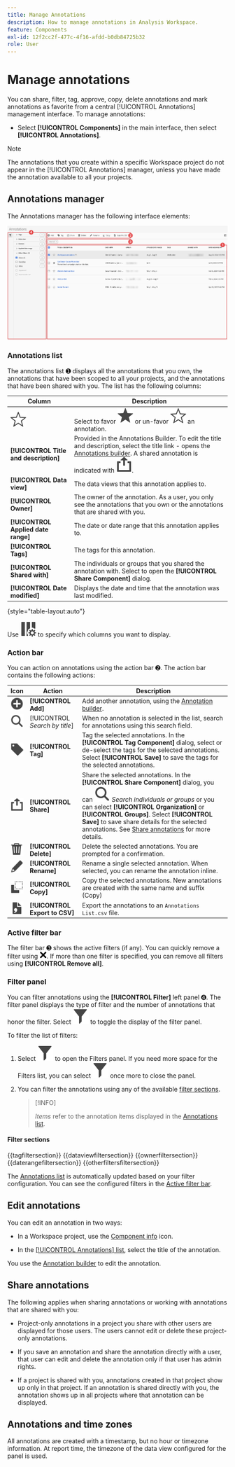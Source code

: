 ```yaml
---
title: Manage Annotations
description: How to manage annotations in Analysis Workspace.
feature: Components
exl-id: 12f2cc2f-477c-4f16-afdd-b0db84725b32
role: User
---
```

# Manage annotations

You can share, filter, tag, approve, copy, delete annotations and mark annotations as favorite from a central [!UICONTROL Annotations] management interface. To manage annotations:

* Select **[!UICONTROL Components]** in the main interface, then select **[!UICONTROL Annotations]**.


>[!NOTE]
>
>The annotations that you create within a specific Workspace project do not appear in the [!UICONTROL Annotations] manager, unless you have made the annotation available to all your projects. 
>

## Annotations manager

The Annotations manager has the following interface elements:

![Annotations interface](assets/annotations-manager.png)

### Annotations list

The annotations list ➊ displays all the annotations that you own, the annotations that have been scoped to all your projects, and the annotations that have been shared with you. The list has the following columns:

| Column | Description |
| --- | --- | 
| ![StarOutline](/help/assets/icons/StarOutline.svg)  | Select to favor ![Star](/help/assets/icons/Star.svg) or un-favor ![StarOutline](/help/assets/icons/StarOutline.svg) an annotation. |
| **[!UICONTROL Title and description]** | Provided in the Annotations Builder. To edit the title and description, select the title link - opens the [Annotations builder](/help/components/annotations/create-annotations.md#annotation-builder). A shared annotation is indicated with ![Share](/help/assets/icons/ShareAlt.svg).   |
| **[!UICONTROL Data view]** | The data views that this annotation applies to.  | 
| **[!UICONTROL Owner]** | The owner of the annotation. As a user, you only see the annotations that you own or the annotations that are shared with you. |
| **[!UICONTROL Applied date range]** | The date or date range that this annotation applies to. |
| **[!UICONTROL Tags]** | The tags for this annotation. |
| **[!UICONTROL Shared with]** | The individuals or groups that you shared the annotation with. Select to open the **[!UICONTROL Share Component]** dialog. |
| **[!UICONTROL Date modified]** | Displays the date and time that the annotation was last modified. |

{style="table-layout:auto"}

Use ![ColumnSetting](/help/assets/icons/ColumnSetting.svg) to specify which columns you want to display.

### Action bar

You can action on annotations using the action bar ➋. The action bar contains the following actions:

| Icon| Action | Description |
|:--:|---|---|
| ![AddCircle](/help/assets/icons/AddCircle.svg) | **[!UICONTROL Add]** | Add another annotation, using the [Annotation builder](create-annotations.md#annotation-builder). |
| ![Search](/help/assets/icons/Search.svg) | [!UICONTROL *Search by title*] | When no annotation is selected in the list, search for annotations using this search field. |
| ![Label](/help/assets/icons/Label.svg)| **[!UICONTROL Tag]** | Tag the selected annotations. In the **[!UICONTROL Tag Component]** dialog, select or de-select the tags for the selected annotations. Select **[!UICONTROL Save]** to save the tags for the selected annotations. |
| ![Share](/help/assets/icons/ShareAlt.svg)| **[!UICONTROL Share]** | Share the selected annotations. In the **[!UICONTROL Share Component]** dialog, you can ![Search](/help/assets/icons/Search.svg) *Search individuals or groups* or you can select **[!UICONTROL Organization]** or **[!UICONTROL Groups]**. Select **[!UICONTROL Save]** to save share details for the selected annotations. See [Share annotations](#share-annotations) for more details. |
| ![Delete](/help/assets/icons/Delete.svg)| **[!UICONTROL Delete]** | Delete the selected annotations. You are prompted for a confirmation. |
| ![Edit](/help/assets/icons/Edit.svg)| **[!UICONTROL Rename]** | Rename a single selected annotation. When selected, you can rename the annotation inline. |
| ![Copy](/help/assets/icons/Copy.svg) | **[!UICONTROL Copy]** | Copy the selected annotations. New annotations are created with the same name and suffix (Copy) | 
| ![FileCSV](/help/assets/icons/FileCSV.svg)| **[!UICONTROL Export to CSV]** | Export the annotations to an `Annotations List.csv` file. |

### Active filter bar

The filter bar ➌ shows the active filters (if any). You can quickly remove a filter using ![CrossSize75](/help/assets/icons/CrossSize75.svg). If more than one filter is specified, you can remove all filters using **[!UICONTROL Remove all]**.

### Filter panel

You can filter annotations using the  **[!UICONTROL Filter]** left panel ➍. The filter panel displays the type of filter and the number of annotations that honor the filter. Select ![Filter](/help/assets/icons/Filter.svg) to toggle the display of the filter panel. 

To filter the list of filters:

1. Select ![Filter](/help/assets/icons/Filter.svg) to open the Filters panel. If you need more space for the Filters list, you can select ![Filter](/help/assets/icons/Filter.svg) once more to close the panel.
1. You can filter the annotations using any of the available [filter sections](#filter-sections). 

   >[!INFO]
   >
   >*Items* refer to the annotation items displayed in the [Annotations list](manage-annotations.md#annotations-list).
   > 

#### Filter sections

{{tagfiltersection}}
{{dataviewfiltersection}}
{{ownerfiltersection}}
{{daterangefiltersection}}
{{otherfiltersfiltersection}}


The [Annotations list](manage-annotations.md#annotations-list) is automatically updated based on your filter configuration. You can see the configured filters in the [Active filter bar](manage-annotations.md#active-filter-bar).


## Edit annotations

You can edit an annotation in two ways:

* In a Workspace project, use the [Component info](/help/components/use-components-in-workspace.md#component-info) icon.

* In the [[!UICONTROL Annotations] list](#annotations-list), select the title of the annotation.

You use the [Annotation builder](/help/components/annotations/create-annotations.md#annotation-builder) to edit the annotation.

## Share annotations

The following applies when sharing annotations or working with annotations that are shared with you:

* Project-only annotations in a project you share with other users are displayed for those users. The users cannot edit or delete these project-only annotations.
* If you save an annotation and share the annotation directly with a user, that user can edit and delete the annotation only if that user has admin rights.

* If a project is shared with you, annotations created in that project show up only in that project. If an annotation is shared directly with you, the annotation shows up in all projects where that annotation can be displayed. 

## Annotations and time zones

All annotations are created with a timestamp, but no hour or timezone information. At report time, the timezone of the data view configured for the panel is used.

